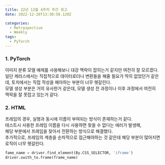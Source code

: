 ```yaml
---
title: 22년 12월 4주차 주간 회고
date: 2022-12-26T13:30:58.120Z

categories:
  - Retrospective
  - Weekly
tags:
  - PyTorch
---
```


### 1. PyTorch
이미지 분류 모델 예제를 사용해보니 대강 맥락이 잡히는거 같지만 여전히 잘 모르겠다.  
일단 케라스에서는 직접적으로 데이터로더나 변환들을 해줄 필요가 딱히 없었던거 같은데, 토치에서는 직접 작성을 해야하는 부분이 너무 헷갈린다.  
모델 생성 부분은 거의 유사한거 같은데, 모델 생성 전 과정이나 이후 과정에서 여전히 맥락을 잘 못잡고 있는거 같다.

### 2. HTML
프레임의 경우, 실행과 동시에 이름이 부여되는 방식이 존재하는거 같다.  
테스트시 사용한 프레임 이름을 다시 사용하면 찾을 수 없다는 에러가 발생해,  
해당 부분에서 프레임을 찾아서 전환하는 방식으로 해결했다.  
추가적으로, 프레임의 계층을 순차적으로 접근해야하는 것 같은데 해당 부분이 많아지면 로직이 너무 헷갈린다.

```python
fame_name = driver.find_element(By.CSS_SELECTOR, 'iframe')
driver.swith_to.frame(frame_name)
```